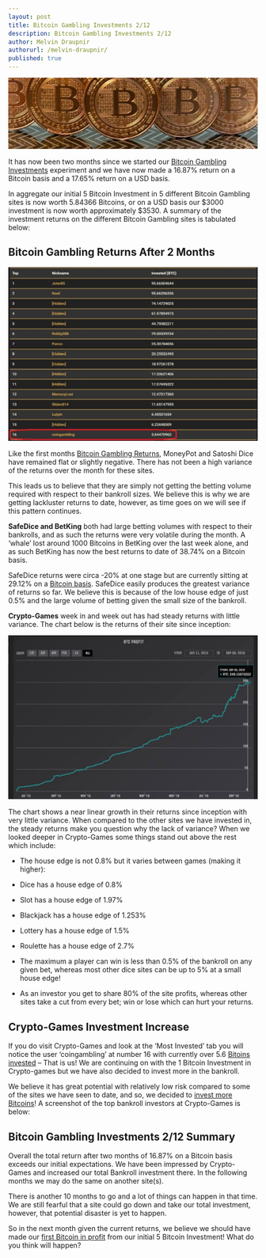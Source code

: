 ```yaml
---
layout: post
title: Bitcoin Gambling Investments 2/12
description: Bitcoin Gambling Investments 2/12
author: Melvin Draupnir
authorurl: /melvin-draupnir/
published: true
---
```


<p><center><img src="/images/BItcoin-Gambling-Investment-212.jpg" alt="Bitcoin Gambling Investments"/></center></p>

<p>It has now been two months since we started our <a href="/for-trezor-this-is-what-segregated-witness-means/">Bitcoin Gambling Investments</a> experiment and we have now made a 16.87% return on a Bitcoin basis and a 17.65% return on a USD basis. </p>

<p>In aggregate our initial 5 Bitcoin Investment in 5 different Bitcoin Gambling sites is now worth 5.84366 Bitcoins, or on a USD basis our $3000 investment is now worth approximately $3530. A summary of the investment returns on the different Bitcoin Gambling sites is tabulated below:</p>

<h2>Bitcoin Gambling Returns After 2 Months</h2>

<p><center><img src="/images/CryptoGames-Investor-List-1-212.jpg" alt="Bitcoin Gambling Investments"/></center></p>

<p>Like the first months <a href="/why-bitcoin-adoption-is-bigger-faster-and-closer-than-you-think/">Bitcoin Gambling Returns</a>, MoneyPot and Satoshi Dice have remained flat or slightly negative. There has not been a high variance of the returns over the month for these sites. </p>

<p>This leads us to believe that they are simply not getting the betting volume required with respect to their bankroll sizes. We believe this is why we are getting lackluster returns to date, however, as time goes on we will see if this pattern continues.</p>

<p><strong>SafeDice and BetKing</strong> both had large betting volumes with respect to their bankrolls, and as such the returns were very volatile during the month. A ‘whale’ lost around 1000 Bitcoins in BetKing over the last week alone, and as such BetKing has now the best returns to date of 38.74% on a Bitcoin basis. </p>

<p>SafeDice returns were circa -20% at one stage but are currently sitting at 29.12% on a <a href="/best-bitcoin-quotes/">Bitcoin basis</a>. SafeDice easily produces the greatest variance of returns so far. We believe this is because of the low house edge of just 0.5% and the large volume of betting given the small size of the bankroll.</p>

<p><strong>Crypto-Games</strong> week in and week out has had steady returns with little variance. The chart below is the returns of their site since inception:</p>

<p><center><img src="/images/CryptoGames-Returns.jpg" alt="Bitcoin Gambling Investments"/></center></p>

<p>The chart shows a near linear growth in their returns since inception with very little variance. When compared to the other sites we have invested in, the steady returns make you question why the lack of variance? When we looked deeper in Crypto-Games some things stand out above the rest which include:</p>
<ul>
<li><p>The house edge is not 0.8% but it varies between games (making it higher):</p></li>
<li><p>Dice has a house edge of 0.8%</p></li>
<li><p>Slot has a house edge of 1.97%</p></li>
<li><p>Blackjack has a house edge of 1.253%</p></li>
<li><p>Lottery has a house edge of 1.5%</p></li>
<li><p>Roulette has a house edge of 2.7%</p></li>
<li><p>The maximum a player can win is less than 0.5% of the bankroll on any given bet, whereas most other dice sites can be up to 5% at a small house edge!</p></li>
<li><p>As an investor you get to share 80% of the site profits, whereas other sites take a cut from every bet; win or lose which can hurt your returns.</p></li>
</ul>
<h2>Crypto-Games Investment Increase</h2>

<p>If you do visit Crypto-Games and look at the ‘Most Invested’ tab you will notice the user ‘coingambling’ at number 16 with currently over 5.6 <a href="/bitcoin-over-usd-1030-on-china-fx-reserve-drop/">Bitoins invested</a> – That is us! We are continuing on with the 1 Bitcoin Investment in Crypto-games but we have also decided to invest more in the bankroll. </p>

<p>We believe it has great potential with relatively low risk compared to some of the sites we have seen to date, and so, we decided to <a href="/bitcoin-takes-a-dive-on-pboc-interference/">invest more Bitcoins</a>! A screenshot of the top bankroll investors at Crypto-Games is below:</p>

<h2>Bitcoin Gambling Investments 2/12 Summary</h2>

<p>Overall the total return after two months of 16.87% on a Bitcoin basis exceeds our initial expectations. We have been impressed by Crypto-Games and increased our total Bankroll investment there. In the following months we may do the same on another site(s).</p>

<p>There is another 10 months to go and a lot of things can happen in that time. We are still fearful that a site could go down and take our total investment, however, that potential disaster is yet to happen. </p>

<p>So in the next month given the current returns, we believe we should have made our <a href="/the-regain-of-bitcoin-will-it-be-strong-enough/">first Bitcoin in profit</a> from our initial 5 Bitcoin Investment! What do you think will happen?</p>
